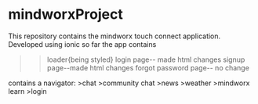 # mindworxProject
This repository contains the mindworx touch connect application. Developed using ionic
so far the app contains
>>loader{being styled}
>>login page-- made html changes
>>signup page--made html changes
>>forgot password page-- no change

contains a navigator:
    >chat
    >community chat
    >news
    >weather
    >mindworx learn
    >login 

